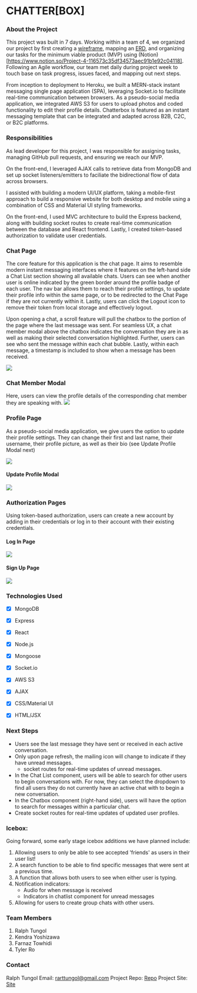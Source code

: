 # CHATTER[BOX]

### About the Project

This project was built in 7 days. Working within a team of 4, we organized our project by first creating a [wireframe](https://www.figma.com/file/sokWtK9ITMAuoRqUsckBqL/Daily-UI-013%2C-Direct-Messaging-(Community)?node-id=125%3A237&t=IMPmfOoZNcz5d72m-1), mapping an [ERD](https://lucid.app/lucidchart/a4f7bc41-de4d-4864-b5cb-280d8ba4388d/edit?viewport_loc=357%2C-530%2C939%2C1075%2C0_0&invitationId=inv_5697f7c8-49fa-4ec2-917e-00c9753884d3), and organizing our tasks for the minimum viable product (MVP) using (Notion)[https://www.notion.so/Project-4-116573c35df34573aec91b1e92c04118]. Following an Agile workflow, our team met daily during project week to touch base on task progress, issues faced, and mapping out next steps.   

From inception to deployment to Heroku, we built a MERN-stack instant messaging single page application (SPA), leveraging Socket.io to facilitate real-time communication between browsers. As a pseudo-social media application, we integrated AWS S3 for users to upload photos and coded functionality to edit their profile details. Chatterbox is featured as an instant messaging template that can be integrated and adapted across B2B, C2C, or B2C platforms.

### Responsibilities

As lead developer for this project, I was responsible for assigning tasks, managing GitHub pull requests, and ensuring we reach our MVP.

On the front-end, I leveraged AJAX calls to retrieve data from MongoDB and set up socket listeners/emitters to faciliate the bidirectional flow of data across browsers. 

I assisted with building a modern UI/UX platform, taking a mobile-first approach to build a responsive website for both desktop and mobile using a combination of CSS and Material UI styling frameworks. 

On the front-end, I used MVC architecture to build the Express backend, along with building socket routes to create real-time communication between the database and React frontend. Lastly, I created token-based authorization to validate user credentials.


### Chat Page

The core feature for this application is the chat page. It aims to resemble modern instant messaging interfaces where it features on the left-hand side a Chat List section showing all available chats. Users can see when another user is online indicated by the green border around the profile badge of each user. The nav bar allows them to reach their profile settings, to update their profile info within the same page, or to be redirected to the Chat Page if they are not currently within it. Lastly, users can click the Logout icon to remove their token from local storage and effectively logout. 

Upon opening a chat, a scroll feature will pull the chatbox to the portion of the page where the last message was sent. For seamless UX, a chat member modal above the chatbox indicates the conversation they are in as well as making their selected conversation highlighted. Further, users can see who sent the message within each chat bubble. Lastly, within each message, a timestamp is included to show when a message has been received.

<img src="https://i.imgur.com/tn2KTog.gif">

### Chat Member Modal

Here, users can view the profile details of the corresponding chat member they are speaking with. 
<img src="https://i.imgur.com/aXjkvsn.png">

### Profile Page

As a pseudo-social media application, we give users the option to update their profile settings. They can change their first and last name, their username, their profile picture, as well as their bio (see Update Profile Modal next)

<img src="https://i.imgur.com/Y0UKqRK.png">

#### Update Profile Modal

<img src="https://i.imgur.com/GMz55U4.png">

### Authorization Pages

Using token-based authorization, users can create a new account by adding in their credentials or log in to their account with their existing credentials. 

#### Log In Page

<img src="https://ga-chatterbox.s3.ca-central-1.amazonaws.com/login.png">

#### Sign Up Page

<img src="https://ga-chatterbox.s3.ca-central-1.amazonaws.com/signup.png">

### Technologies Used

- [x] MongoDB
- [x] Express
- [x] React
- [x] Node.js
- [x] Mongoose 
- [x] Socket.io
- [x] AWS S3
- [x] AJAX
- [x] CSS/Material UI
- [x] HTML/JSX

 
### Next Steps 
- Users see the last message they have sent or received in each active conversation. 
- Only upon page refresh, the mailing icon will change to indicate if they have unread messages.
    - socket routes for real-time updates of unread messages. 
- In the Chat List component, users will be able to search for other users to begin conversations with. For now, they can select the dropdown to find all users they do not currently have an active chat with to begin a new conversation. 
- In the Chatbox component (right-hand side), users will have the option to search for messages within a particular chat. 
- Create socket routes for real-time updates of updated user profiles. 

### Icebox:

Going forward, some early stage icebox additions we have planned include:

1. Allowing users to only be able to see accepted 'friends' as users in their user list!
2. A search function to be able to find specific messages that were sent at a previous time.
3. A function that allows both users to see when either user is typing.
4. Notification indicators: 
    - Audio for when message is received
    - Indicators in chatlist component for unread messages 
5. Allowing for users to create group chats with other users. 

### Team Members

1. Ralph Tungol
2. Kendra Yoshizawa
3. Farnaz Towhidi
4. Tyler Ro

### Contact

Ralph Tungol
Email: rarttungol@gmail.com
Project Repo: [Repo](https://github.com/tungolra/mern-project/tree/development)
Project Site: [Site](https://chatterbox-sei-55.herokuapp.com/)
